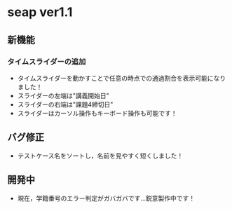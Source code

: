 # seap ver1.1
## 新機能
### タイムスライダーの追加
- タイムスライダーを動かすことで任意の時点での通過割合を表示可能になりました！
- スライダーの左端は"講義開始日"
- スライダーの右端は"課題4締切日"
- スライダーはカーソル操作もキーボード操作も可能です！
## バグ修正
- テストケース名をソートし，名前を見やすく短くしました！
## 開発中
- 現在，学籍番号のエラー判定がガバガバです...鋭意製作中です！
